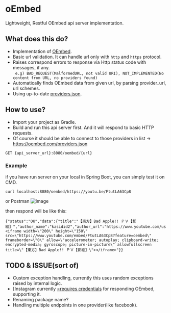 # oEmbed
Lightweight, Restful OEmbed api server implementation.

## What does this do?
- Implementation of [OEmbed](https://oembed.com/).
- Basic url validation. It can handle url only with `http` and `https` protocol.
- Raises correspond errors to response via Http status code with messages, if any. \
` e.g) BAD_REQUEST(MalformedURL, not valid URI), NOT_IMPLEMENTED(No content from URL, no providers found)`
- Automatically finds OEmbed data from given url, by parsing provider_url, url schemes.
- Using up-to-date [providers.json](https://oembed.com/providers.json).

## How to use?
- Import your project as Gradle.
- Build and run this api server first. And it will respond to basic HTTP requests.
- Of course it should be able to connect to those providers in list -> https://oembed.com/providers.json


```
GET {api_server_url}:8080/oembed/{url}
```

### Example
if you have run server on your local in Spring Boot, you can simply test it on CMD.
```
curl localhost:8080/oembed/https://youtu.be/FtutLA63Cp8
```

or Postman
![image](https://user-images.githubusercontent.com/93891414/181404845-7998f4bd-fb56-42a1-a6f5-bab0c419d97d.png)

then respond will be like this:
```
{"status":"OK","data":{"title":"【東方】Bad Apple!! ＰＶ【影絵】","author_name":"kasidid2","author_url":"https://www.youtube.com/user/kasidid2","type":"video","height":150,"width":200,"version":"1.0","provider_name":"YouTube","provider_url":"https://www.youtube.com/","thumbnail_height":360,"thumbnail_width":480,"thumbnail_url":"https://i.ytimg.com/vi/FtutLA63Cp8/hqdefault.jpg","html":"<iframe width=\"200\" height=\"150\" src=\"https://www.youtube.com/embed/FtutLA63Cp8?feature=oembed\" frameborder=\"0\" allow=\"accelerometer; autoplay; clipboard-write; encrypted-media; gyroscope; picture-in-picture\" allowfullscreen title=\"【東方】Bad Apple!! ＰＶ【影絵】\"></iframe>"}}
```

## TODO & ISSUE(sort of)
- Custom exception handling, currently this uses random exceptions raised by internal logic.
- [Instagram currently [=requires credentials](https://developers.facebook.com/docs/instagram/oembed/) for responding OEmbed, supporting it.
- Renaming package name?
- Handling multiple endpoints in one provider(like facebook).
